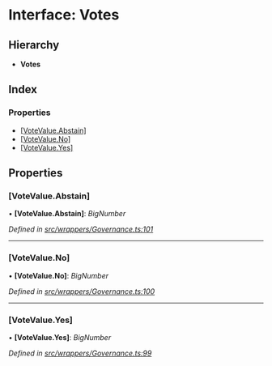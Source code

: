 # Interface: Votes

## Hierarchy

* **Votes**

## Index

### Properties

* [[VoteValue.Abstain]](_wrappers_governance_.votes.md#[votevalue.abstain])
* [[VoteValue.No]](_wrappers_governance_.votes.md#[votevalue.no])
* [[VoteValue.Yes]](_wrappers_governance_.votes.md#[votevalue.yes])

## Properties

###  [VoteValue.Abstain]

• **[VoteValue.Abstain]**: *BigNumber*

*Defined in [src/wrappers/Governance.ts:101](https://github.com/celo-org/celo-monorepo/blob/master/packages/contractkit/src/wrappers/Governance.ts#L101)*

___

###  [VoteValue.No]

• **[VoteValue.No]**: *BigNumber*

*Defined in [src/wrappers/Governance.ts:100](https://github.com/celo-org/celo-monorepo/blob/master/packages/contractkit/src/wrappers/Governance.ts#L100)*

___

###  [VoteValue.Yes]

• **[VoteValue.Yes]**: *BigNumber*

*Defined in [src/wrappers/Governance.ts:99](https://github.com/celo-org/celo-monorepo/blob/master/packages/contractkit/src/wrappers/Governance.ts#L99)*
